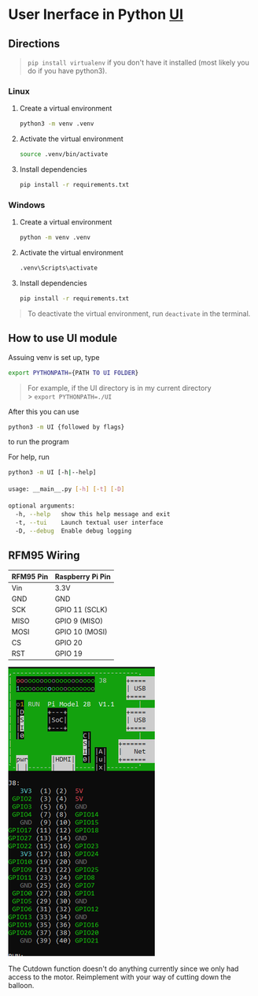# User Inerface in Python [UI](UI/)

## Directions

> `pip install virtualenv` if you don't have it installed (most likely you do if you have python3).

### Linux

1. Create a virtual environment

   ```bash
   python3 -m venv .venv
   ```

2. Activate the virtual environment

   ```bash
   source .venv/bin/activate
   ```

3. Install dependencies

   ```bash
   pip install -r requirements.txt
   ```

### Windows

1. Create a virtual environment

   ```bash
   python -m venv .venv
   ```

2. Activate the virtual environment

   ```bash
   .venv\Scripts\activate
   ```

3. Install dependencies

   ```bash
   pip install -r requirements.txt
   ```

> To deactivate the virtual environment, run `deactivate` in the terminal.

## How to use UI module

Assuing venv is set up, type

```bash
export PYTHONPATH={PATH TO UI FOLDER}
```

> For example, if the UI directory is in my current directory <br> > `export PYTHONPATH=./UI`

After this you can use

```bash
python3 -m UI {followed by flags}
```

to run the program

For help, run

```bash
python3 -m UI [-h|--help]

usage: __main__.py [-h] [-t] [-D]

optional arguments:
  -h, --help   show this help message and exit
  -t, --tui    Launch textual user interface
  -D, --debug  Enable debug logging
```

## RFM95 Wiring

| RFM95 Pin | Raspberry Pi Pin |
| --------- | ---------------- |
| Vin       | 3.3V             |
| GND       | GND              |
| SCK       | GPIO 11 (SCLK)   |
| MISO      | GPIO 9 (MISO)    |
| MOSI      | GPIO 10 (MOSI)   |
| CS        | GPIO 20          |
| RST       | GPIO 19          |

![Raspberry Pi 2 Model B pinout](RaspberryPi2Pinout.PNG)

The Cutdown function doesn't do anything currently since we only had access to the motor. Reimplement with your way of cutting down the balloon.
